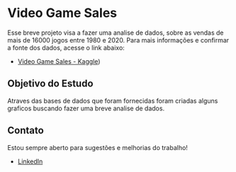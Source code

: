 # Video Game Sales
Esse breve projeto visa a fazer uma analise de dados, sobre as vendas de mais de 16000 jogos entre 1980 e 2020.
Para mais informações e confirmar a fonte dos dados, acesse o link abaixo:
 - [Video Game Sales - Kaggle](https://www.kaggle.com/datasets/gregorut/videogamesales?resource=download))

## Objetivo do Estudo
Atraves das bases de dados que foram fornecidas foram criadas alguns graficos buscando fazer uma breve analise de dados.

## Contato
Estou sempre aberto para sugestões e melhorias do trabalho! 

* [LinkedIn](https://www.linkedin.com/in/carlos-magno-amora-1a70161b0/)
